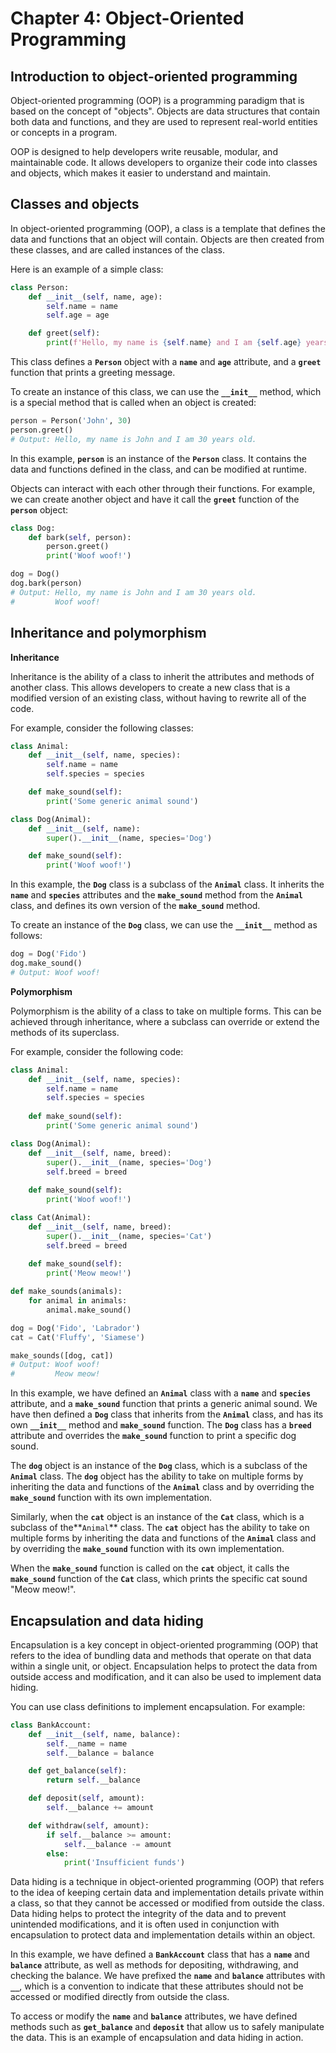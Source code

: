 # Chapter 4: Object-Oriented Programming

## Introduction to object-oriented programming

Object-oriented programming (OOP) is a programming paradigm that is based on the concept of "objects". Objects are data structures that contain both data and functions, and they are used to represent real-world entities or concepts in a program.

OOP is designed to help developers write reusable, modular, and maintainable code. It allows developers to organize their code into classes and objects, which makes it easier to understand and maintain.

## Classes and objects

In object-oriented programming (OOP), a class is a template that defines the data and functions that an object will contain. Objects are then created from these classes, and are called instances of the class.

Here is an example of a simple class:

```python
class Person:
    def __init__(self, name, age):
        self.name = name
        self.age = age

    def greet(self):
        print(f'Hello, my name is {self.name} and I am {self.age} years old.')
```

This class defines a **`Person`** object with a **`name`** and **`age`** attribute, and a **`greet`** function that prints a greeting message.

To create an instance of this class, we can use the **`__init__`** method, which is a special method that is called when an object is created:

```python
person = Person('John', 30)
person.greet()
# Output: Hello, my name is John and I am 30 years old.
```

In this example, **`person`** is an instance of the **`Person`** class. It contains the data and functions defined in the class, and can be modified at runtime.

Objects can interact with each other through their functions. For example, we can create another object and have it call the **`greet`** function of the **`person`** object:

```python
class Dog:
    def bark(self, person):
        person.greet()
        print('Woof woof!')

dog = Dog()
dog.bark(person)
# Output: Hello, my name is John and I am 30 years old.
#         Woof woof!
```

## Inheritance and polymorphism

**Inheritance**

Inheritance is the ability of a class to inherit the attributes and methods of another class. This allows developers to create a new class that is a modified version of an existing class, without having to rewrite all of the code.

For example, consider the following classes:

```python
class Animal:
    def __init__(self, name, species):
        self.name = name
        self.species = species

    def make_sound(self):
        print('Some generic animal sound')

class Dog(Animal):
    def __init__(self, name):
        super().__init__(name, species='Dog')

    def make_sound(self):
        print('Woof woof!')
```

In this example, the **`Dog`** class is a subclass of the **`Animal`** class. It inherits the **`name`** and **`species`** attributes and the **`make_sound`** method from the **`Animal`** class, and defines its own version of the **`make_sound`** method.

To create an instance of the **`Dog`** class, we can use the **`__init__`** method as follows:

```python
dog = Dog('Fido')
dog.make_sound()
# Output: Woof woof!
```

**Polymorphism**

Polymorphism is the ability of a class to take on multiple forms. This can be achieved through inheritance, where a subclass can override or extend the methods of its superclass.

For example, consider the following code:

```python
class Animal:
    def __init__(self, name, species):
        self.name = name
        self.species = species
    
    def make_sound(self):
        print('Some generic animal sound')

class Dog(Animal):
    def __init__(self, name, breed):
        super().__init__(name, species='Dog')
        self.breed = breed
    
    def make_sound(self):
        print('Woof woof!')

class Cat(Animal):
    def __init__(self, name, breed):
        super().__init__(name, species='Cat')
        self.breed = breed
    
    def make_sound(self):
        print('Meow meow!')

def make_sounds(animals):
    for animal in animals:
        animal.make_sound()

dog = Dog('Fido', 'Labrador')
cat = Cat('Fluffy', 'Siamese')

make_sounds([dog, cat])
# Output: Woof woof!
#         Meow meow!
```

In this example, we have defined an **`Animal`** class with a **`name`** and **`species`** attribute, and a **`make_sound`** function that prints a generic animal sound. We have then defined a **`Dog`** class that inherits from the **`Animal`** class, and has its own **`__init__`** method and **`make_sound`** function. The **`Dog`** class has a **`breed`** attribute and overrides the **`make_sound`** function to print a specific dog sound.

The **`dog`** object is an instance of the **`Dog`** class, which is a subclass of the **`Animal`** class. The **`dog`** object has the ability to take on multiple forms by inheriting the data and functions of the **`Animal`** class and by overriding the **`make_sound`** function with its own implementation.

Similarly, when the **`cat`** object is an instance of the **`Cat`** class, which is a subclass of the**`Animal`** class. The **`cat`** object has the ability to take on multiple forms by inheriting the data and functions of the **`Animal`** class and by overriding the **`make_sound`** function with its own implementation.

When the **`make_sound`** function is called on the **`cat`** object, it calls the **`make_sound`** function of the **`Cat`** class, which prints the specific cat sound "Meow meow!".

## Encapsulation and data hiding

Encapsulation is a key concept in object-oriented programming (OOP) that refers to the idea of bundling data and methods that operate on that data within a single unit, or object. Encapsulation helps to protect the data from outside access and modification, and it can also be used to implement data hiding.

You can use class definitions to implement encapsulation. For example:

```python
class BankAccount:
    def __init__(self, name, balance):
        self.__name = name
        self.__balance = balance

    def get_balance(self):
        return self.__balance

    def deposit(self, amount):
        self.__balance += amount

    def withdraw(self, amount):
        if self.__balance >= amount:
            self.__balance -= amount
        else:
            print('Insufficient funds')
```

Data hiding is a technique in object-oriented programming (OOP) that refers to the idea of keeping certain data and implementation details private within a class, so that they cannot be accessed or modified from outside the class. Data hiding helps to protect the integrity of the data and to prevent unintended modifications, and it is often used in conjunction with encapsulation to protect data and implementation details within an object.

In this example, we have defined a **`BankAccount`** class that has a **`name`** and **`balance`** attribute, as well as methods for depositing, withdrawing, and checking the balance. We have prefixed the **`name`** and **`balance`** attributes with **`__`**, which is a convention to indicate that these attributes should not be accessed or modified directly from outside the class.

To access or modify the **`name`** and **`balance`** attributes, we have defined methods such as **`get_balance`** and **`deposit`** that allow us to safely manipulate the data. This is an example of encapsulation and data hiding in action.